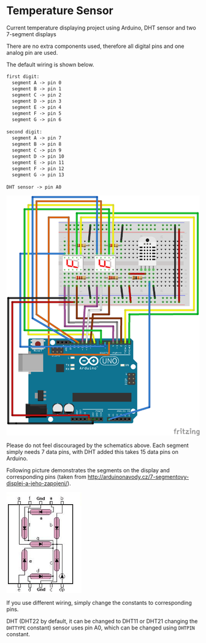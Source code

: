 # Temperature Sensor
Current temperature displaying project using Arduino, DHT sensor and two 7-segment displays

There are no extra components used, therefore all digital pins and one analog pin are used.

The default wiring is shown below.
```
first digit:
  segment A -> pin 0
  segment B -> pin 1
  segment C -> pin 2
  segment D -> pin 3
  segment E -> pin 4
  segment F -> pin 5
  segment G -> pin 6

second digit:
  segment A -> pin 7
  segment B -> pin 8
  segment C -> pin 9
  segment D -> pin 10
  segment E -> pin 11
  segment F -> pin 12
  segment G -> pin 13

DHT sensor -> pin A0
```

![Wiring schematics](schematics.png)

Please do not feel discouraged by the schematics above. Each segment simply needs 7 data pins, with DHT added this takes 15 data pins on Arduino.

Following picture demonstrates the segments on the display and corresponding pins (taken from http://arduinonavody.cz/7-segmentovy-displej-a-jeho-zapojeni/).

![7-segment display segments pinout](Common-Cathode.gif)

If you use different wiring, simply change the constants to corresponding pins.

DHT (DHT22 by default, it can be changed to DHT11 or DHT21 changing the `DHTTYPE` constant) sensor uses pin A0, which can be changed using `DHTPIN` constant.
